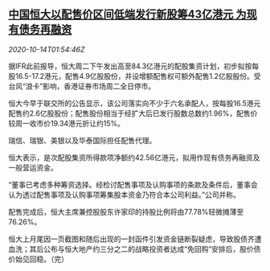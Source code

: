 <!--1602642198000-->
[中国恒大以配售价区间低端发行新股筹43亿港元 为现有债务再融资](https://cn.reuters.com/article/evergrande-fundraising-1014-wedn-idCNKBS26Z058)
------

<div><i>2020-10-14T01:54:46Z</i></div><p>据IFR此前报导，恒大周二下午发出高至84.3亿港元的配股集资计划，初步拟按每股16.5-17.2港元，配售4.9亿股股份，并设增额配售权可额外配售1.2亿股股份。受台风“浪卡”影响，香港证券市场周二全日停市。</p><p>恒大今早于联交所的公告显示，该公司落实向不少于六名承配人，按每股16.5港元配售约2.6亿股股份；配售股份相当于经扩大后已发行股数总数约1.96%，配售价较周一收市价19.34港元折让约15%。</p><p>瑞信、瑞银、美银以及华泰国际担任配售代理。</p><p>恒大表示，是次配股集资所得款项净额约42.56亿港元，拟用作现有债务再融资及一般营运资金。</p><p>“董事已考虑多种筹资选择。经检讨配售事项及认购事项的条款及条件后，董事会认为透过配售事项及认购事项筹集股本资金乃符合本公司利益。”公司并称。</p><p>配售完成后，恒大主席兼控股股东许家印的持股比例将由77.78%轻微摊薄至76.26%。</p><p>恒大上月尾因一页截图和随后出现的一封函件引发资金链断裂疑虑，导致股债齐遭血洗；其后公布与恒大地产约三分之二的战略投资者达成“免回购”安排后，股价债价始见回稳。（完）</p>
